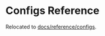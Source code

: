 # Configs Reference

Relocated to [docs/reference/configs](https://dataform-co.github.io/dataform/docs/reference/configs).
